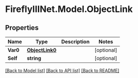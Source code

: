 # FireflyIIINet.Model.ObjectLink

## Properties

Name | Type | Description | Notes
------------ | ------------- | ------------- | -------------
**Var0** | [**ObjectLink0**](ObjectLink0.md) |  | [optional] 
**Self** | **string** |  | [optional] 

[[Back to Model list]](../README.md#documentation-for-models) [[Back to API list]](../README.md#documentation-for-api-endpoints) [[Back to README]](../README.md)

